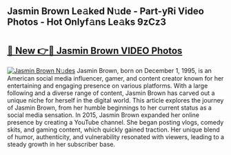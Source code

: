 ## Jasmin Brown Le𝚊ked N𝚞de - Part-yRi Video Photos - Hot Onlyf𝚊ns Le𝚊ks 9zCz3

# <h2><a href="http://ab43545.deff.icu/?id=Jasmin+Brown">🔗 New 👉🔴 Jasmin Brown VIDEO Photos</a></h2>

[![Jasmin Brown N𝚞des](https://i.imgur.com/rIISA9y.gif)](http://ab43545.deff.icu/?id=Jasmin+Brown)
Jasmin Brown, born on December 1, 1995, is an American social media influencer, gamer, and content creator known for her entertaining and engaging presence on various platforms. With a large following and a diverse range of content, Jasmin Brown has carved out a unique niche for herself in the digital world. This article explores the journey of Jasmin Brown, from her humble beginnings to her current status as a social media sensation. In 2015, Jasmin Brown expanded her online presence by creating a YouTube channel. She began posting vlogs, comedy skits, and gaming content, which quickly gained traction. Her unique blend of humor, authenticity, and vulnerability resonated with viewers, leading to a steady growth in her subscriber base.
